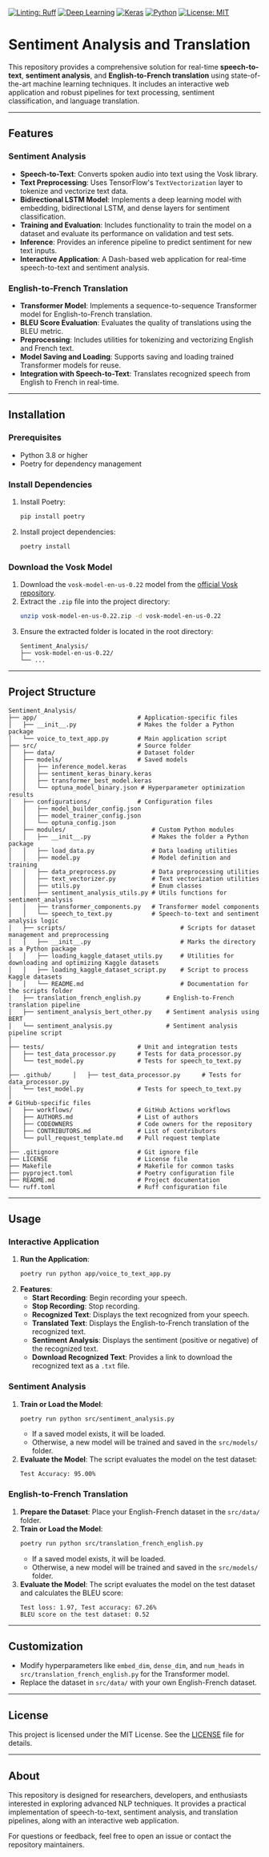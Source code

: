 [![Linting: Ruff](https://img.shields.io/badge/linting-ruff-yellowgreen)](https://github.com/charliermarsh/ruff)
[![Deep Learning](https://img.shields.io/badge/Deep%20Learning-TensorFlow-orange)](https://www.tensorflow.org/)
[![Keras](https://img.shields.io/badge/Keras-red)](https://keras.io/)
[![Python](https://img.shields.io/badge/Python-3.8%2B-blue)](https://www.python.org/)
[![License: MIT](https://img.shields.io/badge/License-MIT-yellow.svg)](https://opensource.org/licenses/MIT)

# Sentiment Analysis and Translation

This repository provides a comprehensive solution for real-time **speech-to-text**, **sentiment analysis**, and **English-to-French translation** using state-of-the-art machine learning techniques. It includes an interactive web application and robust pipelines for text processing, sentiment classification, and language translation.

---

## Features

### Sentiment Analysis
- **Speech-to-Text**: Converts spoken audio into text using the Vosk library.
- **Text Preprocessing**: Uses TensorFlow's `TextVectorization` layer to tokenize and vectorize text data.
- **Bidirectional LSTM Model**: Implements a deep learning model with embedding, bidirectional LSTM, and dense layers for sentiment classification.
- **Training and Evaluation**: Includes functionality to train the model on a dataset and evaluate its performance on validation and test sets.
- **Inference**: Provides an inference pipeline to predict sentiment for new text inputs.
- **Interactive Application**: A Dash-based web application for real-time speech-to-text and sentiment analysis.

### English-to-French Translation
- **Transformer Model**: Implements a sequence-to-sequence Transformer model for English-to-French translation.
- **BLEU Score Evaluation**: Evaluates the quality of translations using the BLEU metric.
- **Preprocessing**: Includes utilities for tokenizing and vectorizing English and French text.
- **Model Saving and Loading**: Supports saving and loading trained Transformer models for reuse.
- **Integration with Speech-to-Text**: Translates recognized speech from English to French in real-time.

---

## Installation

### Prerequisites
- Python 3.8 or higher
- Poetry for dependency management

### Install Dependencies
1. Install Poetry:
   ```bash
   pip install poetry
   ```
2. Install project dependencies:
   ```bash
   poetry install
   ```

### Download the Vosk Model
1. Download the `vosk-model-en-us-0.22` model from the [official Vosk repository](https://alphacephei.com/vosk/models).
2. Extract the `.zip` file into the project directory:
   ```bash
   unzip vosk-model-en-us-0.22.zip -d vosk-model-en-us-0.22
   ```
3. Ensure the extracted folder is located in the root directory:
   ```
   Sentiment_Analysis/
   ├── vosk-model-en-us-0.22/
   └── ...
   ```

---

## Project Structure

```
Sentiment_Analysis/
├── app/                            # Application-specific files
│   ├── __init__.py                 # Makes the folder a Python package
│   └── voice_to_text_app.py        # Main application script
├── src/                            # Source folder
│   ├── data/                       # Dataset folder
│   ├── models/                     # Saved models
│   │   ├── inference_model.keras
│   │   ├── sentiment_keras_binary.keras
│   │   ├── transformer_best_model.keras
│   │   └── optuna_model_binary.json # Hyperparameter optimization results
│   ├── configurations/             # Configuration files
│   │   ├── model_builder_config.json
│   │   ├── model_trainer_config.json
│   │   └── optuna_config.json
│   ├── modules/                        # Custom Python modules
│   │   ├── __init__.py                 # Makes the folder a Python package
│   │   ├── load_data.py                # Data loading utilities
│   │   ├── model.py                    # Model definition and training
│   │   ├── data_preprocess.py          # Data preprocessing utilities
│   │   ├── text_vectorizer.py          # Text vectorization utilities
│   │   ├── utils.py                    # Enum classes
│   │   ├── sentiment_analysis_utils.py # Utils functions for sentiment_analysis
│   │   ├── transformer_components.py   # Transformer model components
│   │   └── speech_to_text.py           # Speech-to-text and sentiment analysis logic
│   ├── scripts/                                # Scripts for dataset management and preprocessing
│   │   ├── __init__.py                         # Marks the directory as a Python package
│   │   ├── loading_kaggle_dataset_utils.py     # Utilities for downloading and optimizing Kaggle datasets
│   │   ├── loading_kaggle_dataset_script.py    # Script to process Kaggle datasets
│   │   └── README.md                           # Documentation for the scripts folder
│   ├── translation_french_english.py       # English-to-French translation pipeline
│   ├── sentiment_analysis_bert_other.py    # Sentiment analysis using BERT
│   └── sentiment_analysis.py               # Sentiment analysis pipeline script
│
├── tests/                          # Unit and integration tests
│   ├── test_data_processor.py      # Tests for data_processor.py
│   └── test_model.py               # Tests for speech_to_text.py
│
├── .github/      │   ├── test_data_processor.py      # Tests for data_processor.py
│   └── test_model.py               # Tests for speech_to_text.py
│
# GitHub-specific files
│   ├── workflows/                  # GitHub Actions workflows
│   ├── AUTHORS.md                  # List of authors
│   ├── CODEOWNERS                  # Code owners for the repository
│   ├── CONTRIBUTORS.md             # List of contributors
│   └── pull_request_template.md    # Pull request template
│
├── .gitignore                      # Git ignore file
├── LICENSE                         # License file
├── Makefile                        # Makefile for common tasks
├── pyproject.toml                  # Poetry configuration file
├── README.md                       # Project documentation
└── ruff.toml                       # Ruff configuration file
```

---

## Usage

### Interactive Application
1. **Run the Application**:
   ```bash
   poetry run python app/voice_to_text_app.py
   ```
2. **Features**:
   - **Start Recording**: Begin recording your speech.
   - **Stop Recording**: Stop recording.
   - **Recognized Text**: Displays the text recognized from your speech.
   - **Translated Text**: Displays the English-to-French translation of the recognized text.
   - **Sentiment Analysis**: Displays the sentiment (positive or negative) of the recognized text.
   - **Download Recognized Text**: Provides a link to download the recognized text as a `.txt` file.

### Sentiment Analysis
1. **Train or Load the Model**:
   ```bash
   poetry run python src/sentiment_analysis.py
   ```
   - If a saved model exists, it will be loaded.
   - Otherwise, a new model will be trained and saved in the `src/models/` folder.
2. **Evaluate the Model**:
   The script evaluates the model on the test dataset:
   ```
   Test Accuracy: 95.00%
   ```

### English-to-French Translation
1. **Prepare the Dataset**:
   Place your English-French dataset in the `src/data/` folder.
2. **Train or Load the Model**:
   ```bash
   poetry run python src/translation_french_english.py
   ```
   - If a saved model exists, it will be loaded.
   - Otherwise, a new model will be trained and saved in the `src/models/` folder.
3. **Evaluate the Model**:
   The script evaluates the model on the test dataset and calculates the BLEU score:
   ```
   Test loss: 1.97, Test accuracy: 67.26%
   BLEU score on the test dataset: 0.52
   ```

---

## Customization

- Modify hyperparameters like `embed_dim`, `dense_dim`, and `num_heads` in `src/translation_french_english.py` for the Transformer model.
- Replace the dataset in `src/data/` with your own English-French dataset.

---

## License

This project is licensed under the MIT License. See the [LICENSE](LICENSE) file for details.

---

## About

This repository is designed for researchers, developers, and enthusiasts interested in exploring advanced NLP techniques. It provides a practical implementation of speech-to-text, sentiment analysis, and translation pipelines, along with an interactive web application.

For questions or feedback, feel free to open an issue or contact the repository maintainers.